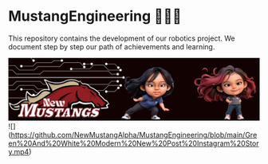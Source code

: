 # MustangEngineering 🤖🇵🇦
This repository contains the development of our robotics project. We document step by step our path of achievements and learning.


![](https://github.com/NewMustangAlpha/MustangEngineering/blob/e2f8a8236dd0a5e6487d781c6de44d72feb4d719/Header%20NewMustang.png)
![] (https://github.com/NewMustangAlpha/MustangEngineering/blob/main/Green%20And%20White%20Modern%20New%20Post%20Instagram%20Story.mp4)

